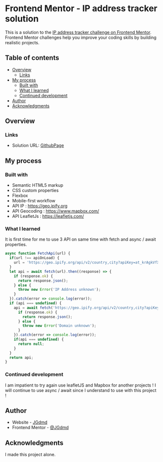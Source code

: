 # Frontend Mentor - IP address tracker solution

This is a solution to the [IP address tracker challenge on Frontend Mentor](https://www.frontendmentor.io/challenges/ip-address-tracker-I8-0yYAH0). Frontend Mentor challenges help you improve your coding skills by building realistic projects. 

## Table of contents

- [Overview](#overview)
  - [Links](#links)
- [My process](#my-process)
  - [Built with](#built-with)
  - [What I learned](#what-i-learned)
  - [Continued development](#continued-development)
- [Author](#author)
- [Acknowledgments](#acknowledgments)

## Overview
### Links

- Solution URL: [GithubPage](https://jgdmd.github.io/IPTracker/)

## My process

### Built with

- Semantic HTML5 markup
- CSS custom properties
- Flexbox
- Mobile-first workflow
- API IP : https://geo.ipify.org
- API Geocoding : https://www.mapbox.com/
- API LeafletJs : https://leafletjs.com/

### What I learned

It is first time for me to use 3 API on same time with fetch and async / await properties.

```js
async function FetchApi(url) {
  if(url !== apiOnLoad) {
    url = 'https://geo.ipify.org/api/v2/country,city?apiKey=at_krAgkVfXkGjs1FhIXlhUjKCk3qexX&ipAddress=' + inputIp.value;
  }
  let api = await fetch(url).then((response) => {
    if (response.ok) {
      return response.json();
    } else {
      throw new Error('IP Address unknown');
    }
  }).catch(error => console.log(error));
  if (api === undefined) {
    api = await fetch('https://geo.ipify.org/api/v2/country,city?apiKey=at_krAgkVfXkGjs1FhIXlhUjKCk3qexX&domain=' + inputIp.value).then((response) => {
      if (response.ok) {
        return response.json();
      } else {
        throw new Error('Domain unknown');
      }
    }).catch(error => console.log(error));
    if(api === undefined) {
      return null;
    }
  }
  return api;
}
```

### Continued development

I am impatient to try again use leafletJS and Mapbox for another projects !
I will continue to use async / await since I understand to use with this project !

## Author

- Website - [JGdmd](https://github.com/JGdmd)
- Frontend Mentor - [@JGdmd](https://www.frontendmentor.io/profile/JGdmd)

## Acknowledgments

I made this project alone.
